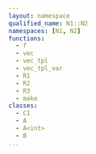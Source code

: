 ```yaml
---
layout: namespace
qualified_name: N1::N2
namespaces: [N1, N2]
functions:
  - f
  - vec
  - vec_tpl
  - vec_tpl_var
  - R1
  - R2
  - R3
  - make
classes:
  - C1
  - A
  - A<int>
  - B
...
```

